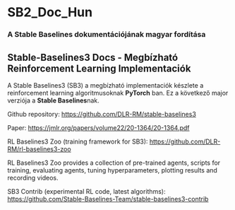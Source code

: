 # SB2_Doc_Hun
### A Stable Baselines dokumentációjának magyar fordítása
## Stable-Baselines3 Docs - Megbízható Reinforcement Learning Implementaciók

A Stable Baselines3 (SB3) a megbízható implementaciók készlete a reinforcement learning algoritmusoknak __PyTorch__ ban. Ez a következő major verziója a <b>Stable Baselines</b>nak.

Github repository: https://github.com/DLR-RM/stable-baselines3

Paper: https://jmlr.org/papers/volume22/20-1364/20-1364.pdf

RL Baselines3 Zoo (training framework for SB3): https://github.com/DLR-RM/rl-baselines3-zoo

RL Baselines3 Zoo provides a collection of pre-trained agents, scripts for training, evaluating agents, tuning hyperparameters, plotting results and recording videos.

SB3 Contrib (experimental RL code, latest algorithms): https://github.com/Stable-Baselines-Team/stable-baselines3-contrib
